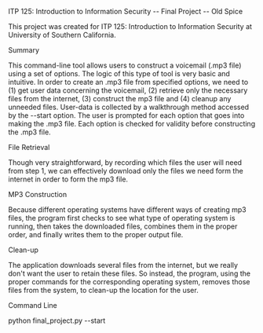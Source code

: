 ITP 125: Introduction to Information Security -- Final Project -- Old Spice

This project was created for ITP 125: Introduction to Information Security at University of Southern California.

Summary

This command-line tool allows users to construct a voicemail (.mp3 file) using a set of options. The logic of this type of tool is very basic and intuitive. In order to create an .mp3 file from specified options, we need to (1) get user data concerning the voicemail, (2) retrieve only the necessary files from the internet, (3) construct the mp3 file and (4) cleanup any unneeded files. User-data is collected by a walkthrough method accessed by the --start option. The user is prompted for each option that goes into making the .mp3 file. Each option is checked for validity before constructing the .mp3 file.

File Retrieval

Though very straightforward, by recording which files the user will need from step 1, we can effectively download only the files we need form the internet in order to form the mp3 file.

MP3 Construction

Because different operating systems have different ways of creating mp3 files, the program first checks to see what type of operating system is running, then takes the downloaded files, combines them in the proper order, and finally writes them to the proper output file.

Clean-up

The application downloads several files from the internet, but we really don't want the user to retain these files. So instead, the program, using the proper commands for the corresponding operating system, removes those files from the system, to clean-up the location for the user.

Command Line

python final_project.py --start